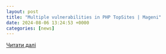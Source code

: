 ```yaml
---
layout: post
title: "Multiple vulnerabilities in PHP TopSites | Mageni"
date: 2024-08-06 13:24:53 +0000
categories: [news]
---
```


[Читати далі](http://www.mageni.net/vulnerability/multiple-vulnerabilities-in-php-topsites-19495)
